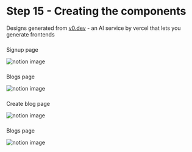 Step 15 - Creating the components
=================================

Designs generated from [v0.dev](http://v0.dev) - an AI service by vercel that lets you generate frontends

### 

[](#1ef481bc38fd46fba6f611a17dd1d982 "Signup page")Signup page

![notion image](https://www.notion.so/image/https%3A%2F%2Fprod-files-secure.s3.us-west-2.amazonaws.com%2F085e8ad8-528e-47d7-8922-a23dc4016453%2F5bada136-8fbb-4d2a-a2c9-2dc46bdaa5a7%2FScreenshot_2024-03-01_at_11.26.52_AM.png?table=block&id=99a3baa1-4f78-4d11-bace-d531422bb4b3&cache=v2)

### 

[](#c1aedce2281d4d069df154797821b4f9 "Blogs page")Blogs page

![notion image](https://www.notion.so/image/https%3A%2F%2Fprod-files-secure.s3.us-west-2.amazonaws.com%2F085e8ad8-528e-47d7-8922-a23dc4016453%2F44aca216-4ecf-445e-95a2-64cd04a9a7cf%2FScreenshot_2024-03-01_at_11.25.14_AM.png?table=block&id=dc6dfd4b-93ad-40de-a583-ee4356da4867&cache=v2)

### 

[](#618447565d9147269c7a9f18a1bd8ccb "Create blog page")Create blog page

![notion image](https://www.notion.so/image/https%3A%2F%2Fprod-files-secure.s3.us-west-2.amazonaws.com%2F085e8ad8-528e-47d7-8922-a23dc4016453%2F860e80a1-d8f2-4692-9471-e3ae18e94dc8%2FScreenshot_2024-03-01_at_11.30.18_AM.png?table=block&id=6d813f0a-aa49-4871-9553-ecd170d65d8d&cache=v2)

### 

[](#1e597b873db044898f9080bc3d82b766 "Blogs page")Blogs page

![notion image](https://www.notion.so/image/https%3A%2F%2Fprod-files-secure.s3.us-west-2.amazonaws.com%2F085e8ad8-528e-47d7-8922-a23dc4016453%2F2d3e1431-f773-4beb-b27c-7a4cb6ca80e0%2FScreenshot_2024-03-01_at_11.29.49_AM.png?table=block&id=e20522d9-0a69-4d2e-bb31-ba6c44fe865b&cache=v2)